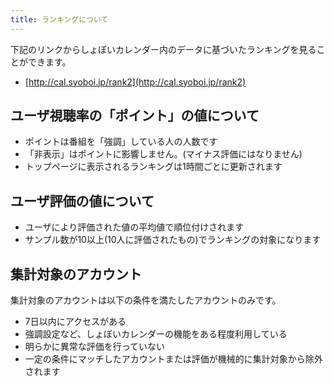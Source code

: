 ```yaml
---
title: ランキングについて
---
```


下記のリンクからしょぼいカレンダー内のデータに基づいたランキングを見ることができます。

-   [http://cal.syoboi.jp/rank2](http://cal.syoboi.jp/rank2)



## ユーザ視聴率の「ポイント」の値について

-   ポイントは番組を「強調」している人の人数です
-   「非表示」はポイントに影響しません。(マイナス評価にはなりません)
-   トップページに表示されるランキングは1時間ごとに更新されます



## ユーザ評価の値について

-   ユーザにより評価された値の平均値で順位付けされます
-   サンプル数が10以上(10人に評価されたもの)でランキングの対象になります



## 集計対象のアカウント

集計対象のアカウントは以下の条件を満たしたアカウントのみです。

-   7日以内にアクセスがある
-   強調設定など、しょぼいカレンダーの機能をある程度利用している
-   明らかに異常な評価を行っていない
-   一定の条件にマッチしたアカウントまたは評価が機械的に集計対象から除外されます
